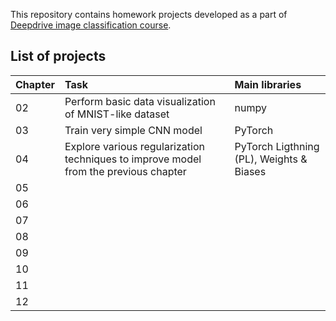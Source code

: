 This repository contains homework projects developed as a part of [Deepdrive image classification course](https://deepdrive.pl/klasyfikacja/).

## List of projects
| Chapter | Task                                                                                 | Main libraries                           |
| ------- | :----------------------------------------------------------------------------------- | :--------------------------------------- |
| 02      | Perform basic data visualization of MNIST-like dataset                               | numpy                                    |
| 03      | Train very simple CNN model                                                          | PyTorch                                  |
| 04      | Explore various regularization techniques to improve model from the previous chapter | PyTorch Ligthning (PL), Weights & Biases |
| 05      |                                                                                      |                                          |
| 06      |                                                                                      |                                          |
| 07      |                                                                                      |                                          |
| 08      |                                                                                      |                                          |
| 09      |                                                                                      |                                          |
| 10      |                                                                                      |                                          |
| 11      |                                                                                      |                                          |
| 12      |                                                                                      |                                          |
